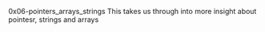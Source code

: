 0x06-pointers_arrays_strings
This takes us through into more insight about pointesr, strings and arrays

